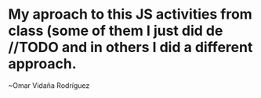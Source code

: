 # My aproach to this JS activities from class (some of them I just did de //TODO and in others I did a different approach.

~Omar Vidaña Rodríguez
